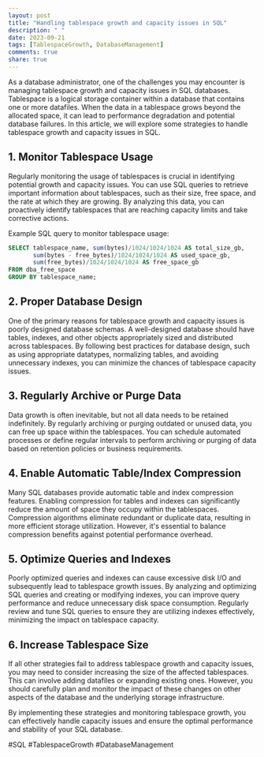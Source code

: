 ```yaml
---
layout: post
title: "Handling tablespace growth and capacity issues in SQL"
description: " "
date: 2023-09-21
tags: [TablespaceGrowth, DatabaseManagement]
comments: true
share: true
---
```


As a database administrator, one of the challenges you may encounter is managing tablespace growth and capacity issues in SQL databases. Tablespace is a logical storage container within a database that contains one or more datafiles. When the data in a tablespace grows beyond the allocated space, it can lead to performance degradation and potential database failures. In this article, we will explore some strategies to handle tablespace growth and capacity issues in SQL.

## 1. Monitor Tablespace Usage

Regularly monitoring the usage of tablespaces is crucial in identifying potential growth and capacity issues. You can use SQL queries to retrieve important information about tablespaces, such as their size, free space, and the rate at which they are growing. By analyzing this data, you can proactively identify tablespaces that are reaching capacity limits and take corrective actions.

Example SQL query to monitor tablespace usage:
```sql
SELECT tablespace_name, sum(bytes)/1024/1024/1024 AS total_size_gb,
       sum(bytes - free_bytes)/1024/1024/1024 AS used_space_gb,
       sum(free_bytes)/1024/1024/1024 AS free_space_gb
FROM dba_free_space
GROUP BY tablespace_name;
```

## 2. Proper Database Design

One of the primary reasons for tablespace growth and capacity issues is poorly designed database schemas. A well-designed database should have tables, indexes, and other objects appropriately sized and distributed across tablespaces. By following best practices for database design, such as using appropriate datatypes, normalizing tables, and avoiding unnecessary indexes, you can minimize the chances of tablespace capacity issues.

## 3. Regularly Archive or Purge Data

Data growth is often inevitable, but not all data needs to be retained indefinitely. By regularly archiving or purging outdated or unused data, you can free up space within the tablespaces. You can schedule automated processes or define regular intervals to perform archiving or purging of data based on retention policies or business requirements.

## 4. Enable Automatic Table/Index Compression

Many SQL databases provide automatic table and index compression features. Enabling compression for tables and indexes can significantly reduce the amount of space they occupy within the tablespaces. Compression algorithms eliminate redundant or duplicate data, resulting in more efficient storage utilization. However, it's essential to balance compression benefits against potential performance overhead.

## 5. Optimize Queries and Indexes

Poorly optimized queries and indexes can cause excessive disk I/O and subsequently lead to tablespace growth issues. By analyzing and optimizing SQL queries and creating or modifying indexes, you can improve query performance and reduce unnecessary disk space consumption. Regularly review and tune SQL queries to ensure they are utilizing indexes effectively, minimizing the impact on tablespace capacity.

## 6. Increase Tablespace Size

If all other strategies fail to address tablespace growth and capacity issues, you may need to consider increasing the size of the affected tablespaces. This can involve adding datafiles or expanding existing ones. However, you should carefully plan and monitor the impact of these changes on other aspects of the database and the underlying storage infrastructure.

By implementing these strategies and monitoring tablespace growth, you can effectively handle capacity issues and ensure the optimal performance and stability of your SQL database.

#SQL #TablespaceGrowth #DatabaseManagement